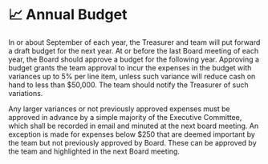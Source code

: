# 📈 Annual Budget

In or about September of each year, the Treasurer and team will put forward a draft budget for the next year. At or before the last Board meeting of each year, the Board should approve a budget for the following year. Approving a budget grants the team approval to incur the expenses in the budget with variances up to 5% per line item, unless such variance will reduce cash on hand to less than $50,000. The team should notify the Treasurer of such variations.

Any larger variances or not previously approved expenses must be approved in advance by a simple majority of the Executive Committee, which shall be recorded in email and minuted at the next board meeting. An exception is made for expenses below $250 that are deemed important by the team but not previously approved by Board. These can be approved by the team and highlighted in the next Board meeting.




